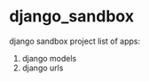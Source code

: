 django_sandbox
==============

django sandbox project
list of apps:
1. django models
2. django urls
